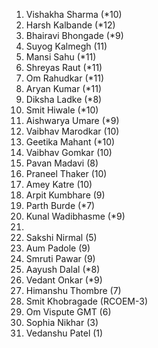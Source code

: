 1. Vishakha Sharma  (*10)
2. Harsh Kalbande  (*12)
3. Bhairavi Bhongade (*9)
4. Suyog Kalmegh (11)
5. Mansi Sahu (*11)
6. Shreyas Raut (*11)
7. Om Rahudkar (*11)
8. Aryan Kumar (*11)
9. Diksha Ladke  (*8)
10. Smit Hiwale (*10)
11. Aishwarya Umare  (*9)
12. Vaibhav Marodkar (10)
13. Geetika Mahant (*10)
14. Vaibhav Gomkar (10)
15. Pavan Madavi (8)
16. Praneel Thaker (10)
17. Amey Katre (10)
18. Arpit Kumbhare (9)
19. Parth Burde  (*7)
20. Kunal Wadibhasme  (*9)
21.  
22. Sakshi Nirmal  (5)
23. Aum Padole (9)
24. Smruti Pawar (9)
25. Aayush Dalal (*8)
26. Vedant Onkar (*9)
27. Himanshu Thombre (7)
28. Smit Khobragade (RCOEM-3)
29. Om Vispute GMT (6)
30. Sophia Nikhar (3)
31. Vedanshu Patel (1)


